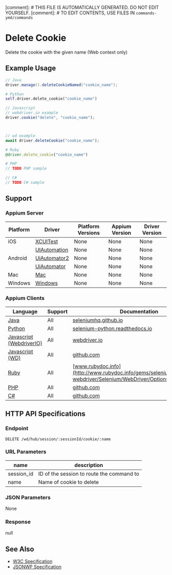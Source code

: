 
[comment]: # THIS FILE IS AUTOMATICALLY GENERATED. DO NOT EDIT YOURSELF.
[comment]: # TO EDIT CONTENTS, USE FILES IN `commands-ymd/commands`

# Delete Cookie

Delete the cookie with the given name (Web context only)
## Example Usage

```java
// Java
driver.manage().deleteCookieNamed("cookie_name");

```

```python
# Python
self.driver.delete_cookie("cookie_name")

```

```javascript
// Javascript
// webdriver.io example
driver.cookie("delete", "cookie_name");



// wd example
await driver.deleteCookie("cookie_name");

```

```ruby
# Ruby
@driver.delete_cookie("cookie_name")

```

```php
# PHP
// TODO PHP sample

```

```csharp
// C#
// TODO C# sample

```



## Support

### Appium Server

|Platform|Driver|Platform Versions|Appium Version|Driver Version|
|--------|----------------|------|--------------|--------------|
| iOS | [XCUITest](/docs/en/drivers/ios-xcuitest.md) | None | None | None |
|  | [UIAutomation](/docs/en/drivers/ios-uiautomation.md) | None | None | None |
| Android | [UiAutomator2](/docs/en/drivers/android-uiautomator2.md) | None | None | None |
|  | [UiAutomator](/docs/en/drivers/android-uiautomator.md) | None | None | None |
| Mac | [Mac](/docs/en/drivers/mac.md) | None | None | None |
| Windows | [Windows](/docs/en/drivers/windows.md) | None | None | None |

### Appium Clients

|Language|Support|Documentation|
|--------|-------|-------------|
|[Java](https://github.com/appium/java-client/releases/latest)| All |  [seleniumhq.github.io](https://seleniumhq.github.io/selenium/docs/api/java/org/openqa/selenium/remote/RemoteWebDriver.RemoteWebDriverOptions.html#deleteCookieNamed-java.lang.String-)  |
|[Python](https://github.com/appium/python-client/releases/latest)| All |  [selenium-python.readthedocs.io](http://selenium-python.readthedocs.io/api.html#selenium.webdriver.remote.webdriver.WebDriver.delete_cookie)  |
|[Javascript (WebdriverIO)](http://webdriver.io/index.html)| All |  [webdriver.io](http://webdriver.io/api/cookie/deleteCookie.html)  |
|[Javascript (WD)](https://github.com/admc/wd/releases/latest)| All |  [github.com](https://github.com/admc/wd/blob/master/lib/commands.js#L2007)  |
|[Ruby](https://github.com/appium/ruby_lib/releases/latest)| All |  [www.rubydoc.info](http://www.rubydoc.info/gems/selenium-webdriver/Selenium/WebDriver/Options:delete_cookie)  |
|[PHP](https://github.com/appium/php-client/releases/latest)| All |  [github.com](https://github.com/appium/php-client/)  |
|[C#](https://github.com/appium/appium-dotnet-driver/releases/latest)| All |  [github.com](https://github.com/appium/appium-dotnet-driver/)  |

## HTTP API Specifications

### Endpoint

`DELETE /wd/hub/session/:sessionId/cookie/:name`

### URL Parameters

|name|description|
|----|-----------|
|session_id|ID of the session to route the command to|
|name|Name of cookie to delete|

### JSON Parameters

None

### Response

null

## See Also

* [W3C Specification](https://www.w3.org/TR/webdriver/#dfn-delete-cookie)
* [JSONWP Specification](https://github.com/SeleniumHQ/selenium/wiki/JsonWireProtocol#sessionsessionidcookiename)
